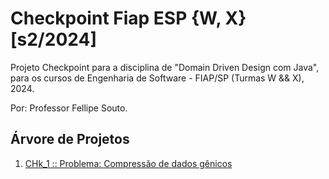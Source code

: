 # Checkpoint Fiap ESP {W, X} [s2/2024]
Projeto Checkpoint para a disciplina de "Domain Driven Design com Java", para os cursos de Engenharia de Software - FIAP/SP (Turmas W && X), 2024. 

Por: Professor Fellipe Souto.

## Árvore de Projetos

1. [CHk_1 :: Problema: Compressão de dados gênicos](checkpoint_1/PROBLEM.md)

